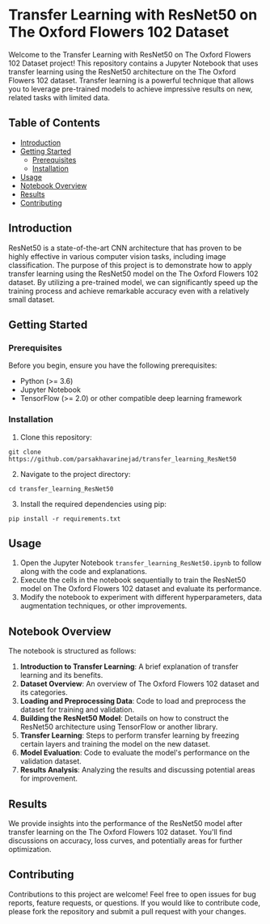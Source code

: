 
# Transfer Learning with ResNet50 on The Oxford Flowers 102  Dataset


Welcome to the Transfer Learning with ResNet50 on The Oxford Flowers 102 Dataset project! This repository contains a Jupyter Notebook that uses transfer learning using the ResNet50 architecture on the The Oxford Flowers 102  dataset. Transfer learning is a powerful technique that allows you to leverage pre-trained models to achieve impressive results on new, related tasks with limited data.

## Table of Contents

- [Introduction](#introduction)
- [Getting Started](#getting-started)
  - [Prerequisites](#prerequisites)
  - [Installation](#installation)
- [Usage](#usage)
- [Notebook Overview](#notebook-overview)
- [Results](#results)
- [Contributing](#contributing)


## Introduction

ResNet50 is a state-of-the-art CNN architecture that has proven to be highly effective in various computer vision tasks, including image classification. The purpose of this project is to demonstrate how to apply transfer learning using the ResNet50 model on the The Oxford Flowers 102 dataset. By utilizing a pre-trained model, we can significantly speed up the training process and achieve remarkable accuracy even with a relatively small dataset.

## Getting Started

### Prerequisites

Before you begin, ensure you have the following prerequisites:

- Python (>= 3.6)
- Jupyter Notebook
- TensorFlow (>= 2.0) or other compatible deep learning framework

### Installation

1. Clone this repository:

```
git clone https://github.com/parsakhavarinejad/transfer_learning_ResNet50
```

2. Navigate to the project directory:

```
cd transfer_learning_ResNet50
```

3. Install the required dependencies using pip:

```
pip install -r requirements.txt
```

## Usage

1. Open the Jupyter Notebook `transfer_learning_ResNet50.ipynb` to follow along with the code and explanations.
2. Execute the cells in the notebook sequentially to train the ResNet50 model on The Oxford Flowers 102 dataset and evaluate its performance.
3. Modify the notebook to experiment with different hyperparameters, data augmentation techniques, or other improvements.

## Notebook Overview

The notebook is structured as follows:

1. **Introduction to Transfer Learning**: A brief explanation of transfer learning and its benefits.
2. **Dataset Overview**: An overview of The Oxford Flowers 102 dataset and its categories.
3. **Loading and Preprocessing Data**: Code to load and preprocess the dataset for training and validation.
4. **Building the ResNet50 Model**: Details on how to construct the ResNet50 architecture using TensorFlow or another library.
5. **Transfer Learning**: Steps to perform transfer learning by freezing certain layers and training the model on the new dataset.
6. **Model Evaluation**: Code to evaluate the model's performance on the validation dataset.
7. **Results Analysis**: Analyzing the results and discussing potential areas for improvement.

## Results

We provide insights into the performance of the ResNet50 model after transfer learning on the The Oxford Flowers 102 dataset. You'll find discussions on accuracy, loss curves, and potentially areas for further optimization.

## Contributing

Contributions to this project are welcome! Feel free to open issues for bug reports, feature requests, or questions. If you would like to contribute code, please fork the repository and submit a pull request with your changes.